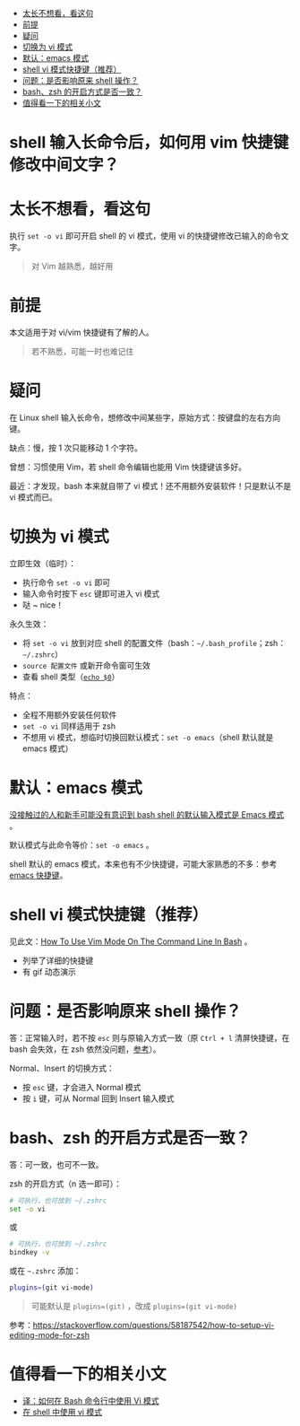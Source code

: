 <!-- START doctoc generated TOC please keep comment here to allow auto update -->
<!-- DON'T EDIT THIS SECTION, INSTEAD RE-RUN doctoc TO UPDATE -->

- [太长不想看，看这句](#%E5%A4%AA%E9%95%BF%E4%B8%8D%E6%83%B3%E7%9C%8B%E7%9C%8B%E8%BF%99%E5%8F%A5)
- [前提](#%E5%89%8D%E6%8F%90)
- [疑问](#%E7%96%91%E9%97%AE)
- [切换为 vi 模式](#%E5%88%87%E6%8D%A2%E4%B8%BA-vi-%E6%A8%A1%E5%BC%8F)
- [默认：emacs 模式](#%E9%BB%98%E8%AE%A4emacs-%E6%A8%A1%E5%BC%8F)
- [shell vi 模式快捷键（推荐）](#shell-vi-%E6%A8%A1%E5%BC%8F%E5%BF%AB%E6%8D%B7%E9%94%AE%E6%8E%A8%E8%8D%90)
- [问题：是否影响原来 shell 操作？](#%E9%97%AE%E9%A2%98%E6%98%AF%E5%90%A6%E5%BD%B1%E5%93%8D%E5%8E%9F%E6%9D%A5-shell-%E6%93%8D%E4%BD%9C)
- [bash、zsh 的开启方式是否一致？](#bashzsh-%E7%9A%84%E5%BC%80%E5%90%AF%E6%96%B9%E5%BC%8F%E6%98%AF%E5%90%A6%E4%B8%80%E8%87%B4)
- [值得看一下的相关小文](#%E5%80%BC%E5%BE%97%E7%9C%8B%E4%B8%80%E4%B8%8B%E7%9A%84%E7%9B%B8%E5%85%B3%E5%B0%8F%E6%96%87)

<!-- END doctoc generated TOC please keep comment here to allow auto update -->

# shell 输入长命令后，如何用 vim 快捷键修改中间文字？


# 太长不想看，看这句
执行 `set -o vi` 即可开启 shell 的 vi 模式，使用 vi 的快捷键修改已输入的命令文字。

> 对 Vim 越熟悉，越好用



# 前提
本文适用于对 vi/vim 快捷键有了解的人。

> 若不熟悉，可能一时也难记住



# 疑问
在 Linux shell 输入长命令，想修改中间某些字，原始方式：按键盘的左右方向键。

缺点：慢，按 1 次只能移动 1 个字符。

曾想：习惯使用 Vim，若 shell 命令编辑也能用 Vim 快捷键该多好。

最近：才发现，bash 本来就自带了 vi 模式！还不用额外安装软件！只是默认不是 vi 模式而已。



# 切换为 vi 模式
立即生效（临时）：

- 执行命令 `set -o vi` 即可
- 输入命令时按下 `esc` 键即可进入 vi 模式
- 哒 ~ nice！


永久生效：

- 将 `set -o vi` 放到对应 shell 的配置文件（bash：`~/.bash_profile`；zsh：`~/.zshrc`）
- `source 配置文件` 或新开命令窗可生效
- 查看 shell 类型（[`echo $0`](https://askubuntu.com/a/590902/1042664)）


特点：
- 全程不用额外安装任何软件
- `set -o vi` 同样适用于 zsh
- 不想用 vi 模式，想临时切换回默认模式：`set -o emacs`（shell 默认就是 emacs 模式）



# 默认：emacs 模式
[没接触过的人和新手可能没有意识到 bash shell 的默认输入模式是 Emacs 模式](https://linux.cn/article-8372-1.html) 。

默认模式与此命令等价：`set -o emacs` 。

shell 默认的 emacs 模式，本来也有不少快捷键，可能大家熟悉的不多：参考 [emacs 快捷键](https://www.smartfile.com/blog/bash-shortcuts-for-the-command-line-emacs/)。



# shell vi 模式快捷键（推荐）
见此文：[How To Use Vim Mode On The Command Line In Bash](https://dev.to/brandonwallace/how-to-use-vim-mode-on-the-command-line-in-bash-fnn) 。

- 列举了详细的快捷键
- 有 gif 动态演示



# 问题：是否影响原来 shell 操作？
答：正常输入时，若不按 `esc` 则与原输入方式一致（原 `Ctrl + l` 清屏快捷键，在 bash 会失效，在 zsh 依然没问题，[参考](https://unix.stackexchange.com/questions/104094/is-there-any-way-to-enable-ctrll-to-clear-screen-when-set-o-vi-is-set)）。

Normal、Insert 的切换方式：

- 按 `esc` 键，才会进入 Normal 模式
- 按 `i` 键，可从 Normal 回到 Insert 输入模式



# bash、zsh 的开启方式是否一致？
答：可一致，也可不一致。

zsh 的开启方式（n 选一即可）：

```sh
# 可执行，也可放到 ~/.zshrc
set -o vi
```

或

```sh
# 可执行，也可放到 ~/.zshrc
bindkey -v
```

或在 `~.zshrc` 添加：

```sh
plugins=(git vi-mode)
```

> 可能默认是 `plugins=(git)` ，改成 `plugins=(git vi-mode)`

参考：https://stackoverflow.com/questions/58187542/how-to-setup-vi-editing-mode-for-zsh



# 值得看一下的相关小文
- [译：如何在 Bash 命令行中使用 Vi 模式](https://github.com/vikyd/note/blob/master/bash_vi_mode.md)
- [在 shell 中使用 vi 模式](https://linux.cn/article-8372-1.html)


